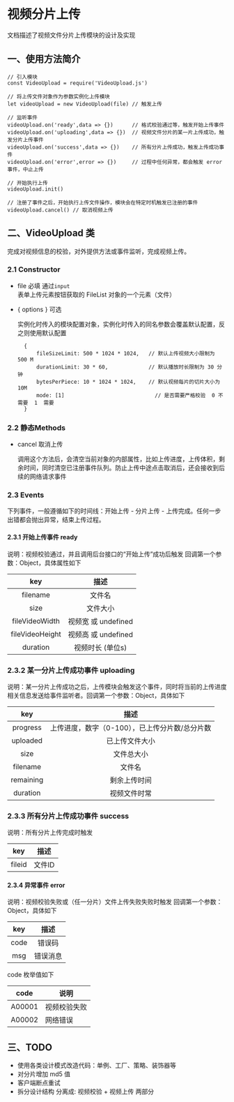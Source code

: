 # 视频分片上传

文档描述了视频文件分片上传模块的设计及实现


## 一、使用方法简介

	// 引入模块
	const VideoUpload = require('VideoUpload.js')

	// 将上传文件对象作为参数实例化上传模块
	let videoUpload = new VideoUpload(file) // 触发上传

	// 监听事件
	videoUpload.on('ready',data => {})		// 格式校验通过等，触发开始上传事件
	videoUpload.on('uploading',data => {}) 	// 视频文件分片的某一片上传成功，触发分片上传事件
	videoUpload.on('success',data => {}) 	// 所有分片上传成功，触发上传成功事件
	videoUpload.on('error',error => {}) 	// 过程中任何异常，都会触发 error 事件，中止上传

	// 开始执行上传
	videoUpload.init()

    // 注册了事件之后，开始执行上传文件操作，模块会在特定时机触发已注册的事件
	videoUpload.cancel() // 取消视频上传

## 二、VideoUpload 类

完成对视频信息的校验，对外提供方法或事件监听，完成视频上传。

### 2.1 Constructor

- file  必填
    通过`input` 表单上传元素按钮获取的 FileList 对象的一个元素（文件）
- { options }  可选

    实例化时传入的模块配置对象，实例化时传入的同名参数会覆盖默认配置，反之则使用默认配置

        {
            fileSizeLimit: 500 * 1024 * 1024,   // 默认上传视频大小限制为 500 M
            durationLimit: 30 * 60,             // 默认播放时长限制为 30 分钟
            bytesPerPiece: 10 * 1024 * 1024,    // 默认视频每片的切片大小为 10M
            mode: [1]                             // 是否需要严格校验  0 不需要  1  需要
        }

### 2.2 静态Methods

- cancel 取消上传

    调用这个方法后，会清空当前对象的内部属性，比如上传进度，上传体积，剩余时间，同时清空已注册事件队列。防止上传中途点击取消后，还会接收到后续的网络请求事件


### 2.3 Events
下列事件，一般遵循如下的时间线：开始上传 - 分片上传 - 上传完成。任何一步出错都会抛出异常，结束上传过程。

#### 2.3.1 开始上传事件 ready

说明：视频校验通过，并且调用后台接口的“开始上传”成功后触发
回调第一个参数：Object，具体属性如下

| key | 描述 |
| :--: | :--: |
| filename | 文件名 |
| size |文件大小 |
| fileVideoWidth | 视频宽 或 undefined |
| fileVideoHeight | 视频高 或 undefined |
| duration | 视频时长 (单位s) |


### 2.3.2 某一分片上传成功事件 uploading
说明：某一分片上传成功之后，上传模块会触发这个事件，同时将当前的上传进度相关信息发送给事件监听者。回调第一个参数：Object，具体如下

|key|描述|
|:--:|:--:|
|progress|上传进度，数字（0-100），已上传分片数/总分片数|
|uploaded|已上传文件大小|
|size|文件总大小|
|filename|文件名|
|remaining|剩余上传时间|
|duration|视频文件时常|

### 2.3.3 所有分片上传成功事件 success

说明：所有分片上传完成时触发


|key|描述|
|:--:|:--:|
|fileid|文件ID|


#### 2.3.4 异常事件 error

说明：视频校验失败或（任一分片）文件上传失败失败时触发
回调第一个参数：Object，具体如下

|key|描述|
|:--:|:--:|
|code| 错误码|
|msg|错误消息|

code 枚举值如下

| code| 说明 |
| --- | --- |
| A00001 | 视频校验失败 |
| A00002 | 网络错误 |

## 三、TODO
- 使用各类设计模式改造代码：单例、工厂、策略、装饰器等
- 对分片增加 md5 值
- 客户端断点重试
- 拆分设计结构 分离成: 视频校验 + 视频上传 两部分
